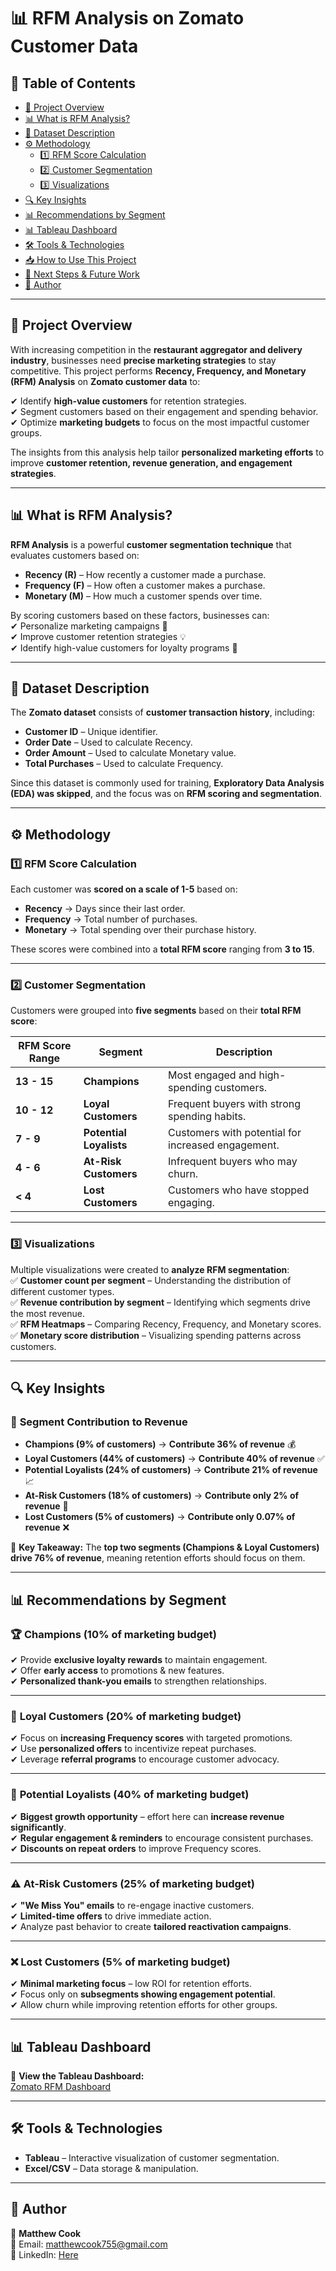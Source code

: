 # 📊 RFM Analysis on Zomato Customer Data  

## 📖 Table of Contents  
- [📌 Project Overview](#-project-overview)  
- [📊 What is RFM Analysis?](#-what-is-rfm-analysis)  
- [📂 Dataset Description](#-dataset-description)  
- [⚙️ Methodology](#️-methodology)  
  - [1️⃣ RFM Score Calculation](#1️⃣-rfm-score-calculation)  
  - [2️⃣ Customer Segmentation](#2️⃣-customer-segmentation)  
  - [3️⃣ Visualizations](#3️⃣-visualizations)  
- [🔍 Key Insights](#-key-insights)  
- [📊 Recommendations by Segment](#-recommendations-by-segment)  
- [📊 Tableau Dashboard](#-tableau-dashboard)  
- [🛠 Tools & Technologies](#-tools--technologies)  
- [📥 How to Use This Project](#-how-to-use-this-project)  
- [🔮 Next Steps & Future Work](#-next-steps--future-work)  
- [📄 Author](#-author)  

---

## 📌 Project Overview  
With increasing competition in the **restaurant aggregator and delivery industry**, businesses need **precise marketing strategies** to stay competitive. This project performs **Recency, Frequency, and Monetary (RFM) Analysis** on **Zomato customer data** to:  

✔ Identify **high-value customers** for retention strategies.  
✔ Segment customers based on their engagement and spending behavior.  
✔ Optimize **marketing budgets** to focus on the most impactful customer groups.  

The insights from this analysis help tailor **personalized marketing efforts** to improve **customer retention, revenue generation, and engagement strategies**.  

---

## 📊 What is RFM Analysis?  
**RFM Analysis** is a powerful **customer segmentation technique** that evaluates customers based on:  

- **Recency (R)** – How recently a customer made a purchase.  
- **Frequency (F)** – How often a customer makes a purchase.  
- **Monetary (M)** – How much a customer spends over time.  

By scoring customers based on these factors, businesses can:  
✔ Personalize marketing campaigns 🎯  
✔ Improve customer retention strategies 💡  
✔ Identify high-value customers for loyalty programs 👑  

---

## 📂 Dataset Description  
The **Zomato dataset** consists of **customer transaction history**, including:  
- **Customer ID** – Unique identifier.  
- **Order Date** – Used to calculate Recency.  
- **Order Amount** – Used to calculate Monetary value.  
- **Total Purchases** – Used to calculate Frequency.  

Since this dataset is commonly used for training, **Exploratory Data Analysis (EDA) was skipped**, and the focus was on **RFM scoring and segmentation**.  

---

## ⚙️ Methodology  

### 1️⃣ **RFM Score Calculation**  
Each customer was **scored on a scale of 1-5** based on:  
- **Recency** → Days since their last order.  
- **Frequency** → Total number of purchases.  
- **Monetary** → Total spending over their purchase history.  

These scores were combined into a **total RFM score** ranging from **3 to 15**.  

---

### 2️⃣ **Customer Segmentation**  
Customers were grouped into **five segments** based on their **total RFM score**:  

| **RFM Score Range** | **Segment**            | **Description** |
|---------------------|------------------------|----------------|
| **13 - 15**        | **Champions**          | Most engaged and high-spending customers. |
| **10 - 12**        | **Loyal Customers**     | Frequent buyers with strong spending habits. |
| **7 - 9**          | **Potential Loyalists** | Customers with potential for increased engagement. |
| **4 - 6**          | **At-Risk Customers**   | Infrequent buyers who may churn. |
| **< 4**           | **Lost Customers**      | Customers who have stopped engaging. |

---

### 3️⃣ **Visualizations**  
Multiple visualizations were created to **analyze RFM segmentation**:  
✅ **Customer count per segment** – Understanding the distribution of different customer types.  
✅ **Revenue contribution by segment** – Identifying which segments drive the most revenue.  
✅ **RFM Heatmaps** – Comparing Recency, Frequency, and Monetary scores.  
✅ **Monetary score distribution** – Visualizing spending patterns across customers.  

---

## 🔍 Key Insights  

### 📌 **Segment Contribution to Revenue**
- **Champions (9% of customers)** → **Contribute 36% of revenue** 💰  
- **Loyal Customers (44% of customers)** → **Contribute 40% of revenue** ✅  
- **Potential Loyalists (24% of customers)** → **Contribute 21% of revenue** 📈  
- **At-Risk Customers (18% of customers)** → **Contribute only 2% of revenue** 🚨  
- **Lost Customers (5% of customers)** → **Contribute only 0.07% of revenue** ❌  

🚀 **Key Takeaway:** The **top two segments (Champions & Loyal Customers) drive 76% of revenue**, meaning retention efforts should focus on them.  

---

## 📊 Recommendations by Segment  

### 🏆 **Champions (10% of marketing budget)**  
✔ Provide **exclusive loyalty rewards** to maintain engagement.  
✔ Offer **early access** to promotions & new features.  
✔ **Personalized thank-you emails** to strengthen relationships.  

---

### 💙 **Loyal Customers (20% of marketing budget)**  
✔ Focus on **increasing Frequency scores** with targeted promotions.  
✔ Use **personalized offers** to incentivize repeat purchases.  
✔ Leverage **referral programs** to encourage customer advocacy.  

---

### 🌟 **Potential Loyalists (40% of marketing budget)**  
✔ **Biggest growth opportunity** – effort here can **increase revenue significantly**.  
✔ **Regular engagement & reminders** to encourage consistent purchases.  
✔ **Discounts on repeat orders** to improve Frequency scores.  

---

### ⚠️ **At-Risk Customers (25% of marketing budget)**  
✔ **"We Miss You" emails** to re-engage inactive customers.  
✔ **Limited-time offers** to drive immediate action.  
✔ Analyze past behavior to create **tailored reactivation campaigns**.  

---

### ❌ **Lost Customers (5% of marketing budget)**  
✔ **Minimal marketing focus** – low ROI for retention efforts.  
✔ Focus only on **subsegments showing engagement potential**.  
✔ Allow churn while improving retention efforts for other groups.  

---

## 📊 Tableau Dashboard  
🔗 **View the Tableau Dashboard:**  
[Zomato RFM Dashboard](https://public.tableau.com/app/profile/matthew.cook5582/viz/RFMZomato/Dashboard1?publish=yes)  

---

## 🛠 Tools & Technologies  
- **Tableau** – Interactive visualization of customer segmentation.  
- **Excel/CSV** – Data storage & manipulation.  
---
## 📄 Author  
👤 **Matthew Cook**  
📧 Email: matthewcook755@gmail.com  
🔗 LinkedIn: [Here](https://www.linkedin.com/in/matthew-cook-4a92627a/)  



